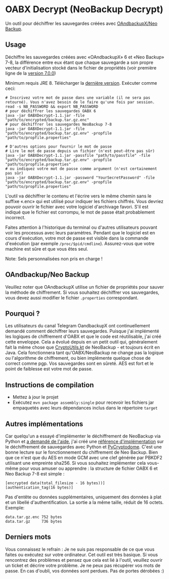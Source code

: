 # OABX Decrypt (NeoBackup Decrypt)
Un outil pour déchiffrer les sauvegardes créées avec [OAndbackupX/Neo Backup](https://github.com/NeoApplications/Neo-Backup).

## Usage
Déchiffre les sauvegardes créées avec «OAndbackupX» 6 et «Neo Backup» 7-8, la différence entre eux étant que chaque sauvegarde a son propre vecteur d'initialisation stocké dans le fichier de propriétés (voir première ligne de la [version 7.0.0](https://github.com/NeoApplications/Neo-Backup/releases/tag/7.0.0))

Minimum requis JRE 8.
Télécharger la [dernière version](https://github.com/NeoApplications/Neo-Backup/releases/latest).
Exécuter comme ceci:
```shell
# Inscrivez votre mot de passe dans une variable (il ne sera pas retourné). Vous n'avez besoin de le faire qu'une fois par session.
read -s NB_PASSWORD && export NB_PASSWORD
# pour déchiffrer les sauvegardes OABX 6
java -jar OABXDecrypt-1.1.jar -file "path/to/encrypted/backup.tar.gz.enc"
# pour déchiffrer les sauvegardes NeoBackup 7-8
java -jar OABXDecrypt-1.1.jar -file "path/to/encrypted/backup.tar.gz.env" -propfile "path/to/propfile.properties"

# D'autres options pour fournir le mot de passe
# Lire le mot de passe depuis un fichier (n'est peut-être pas sûr)
java -jar OABXDecrypt-1.1.jar -passfile "path/to/passfile" -file "path/to/encrypted/backup.tar.gz.env" -propfile "path/to/propfile.properties"
# ou indiquez votre mot de passe comme argument (n'est certainement pas sûr)
java -jar OABXDecrypt-1.1.jar -password "YourSecretPassword" -file "path/to/encrypted/backup.tar.gz.env" -propfile "path/to/propfile.properties"
```

L'outil va déchiffrer le contenu et l'écrire vers le même chemin sans le suffixe «.enc» qui est utilisé pour indiquer les fichiers chiffrés. Vous devriez pouvoir ouvrir le fichier avec votre logiciel d'archivage favori. S'il est indiqué que le fichier est corrompu, le mot de passe était probablement incorrect.


Faites attention à l'historique du terminal ou d'autres utilisateurs pouvant voir les processus avec leurs paramètres. Pendant que le logiciel est en cours d'exécution, votre mot de passe est visible dans la commande d'exécution (par exemple `/proc/$pid/cmdline`). Assurez-vous que votre machine est sûre et que vous êtes seul.

Note: Sels personnalisées non pris en charge !

## OAndbackup/Neo Backup
Veuillez noter que OAndbackupX utilise un fichier de propriétés pour sauver la méthode de chiffrement. Si vous souhaitez déchiffrer vos sauvegardes, vous devez aussi modifier le fichier `.properties` correspondant.

## Pourquoi ?
Les utilisateurs du canal Telegram OandbackupX ont continuellement demandé comment déchiffrer leurs sauvegardes. Puisque j'ai implémenté les logiques de chiffrement d'OABX et que le code est réutilisable, j'ai créé cette enveloppe.
Cela a évolué depuis en un petit outil qui, généralement fait la même chose que [CryptoUtils.kt](https://github.com/NeoApplications/Neo-Backup/blob/main/app/src/main/java/com/machiav3lli/backup/utils/CryptoUtils.kt) de NeoBackup - et toujours écrit en Java.
Cela fonctionnera tant qu'OABX/NeoBackup ne change pas la logique ou l'algorithme de chiffrement, ou bien implémente quelque chose de correct comme pgp. 
Vos sauvegardes sont en sûreté. AES est fort et le point de faiblesse est votre mot de passe.

## Instructions de compilation
* Mettez à jour le projet
* Exécutez `mvn package assembly:single` pour recevoir les fichiers jar empaquetés avec leurs dépendances inclus dans le répertoire `target`

## Autres implémentations
Car quelqu'un a essayé d'implémenter le déchiffrement de NeoBackup via Python et [a demandé de l'aide](https://github.com/NeoApplications/Neo-Backup/issues/527), j'ai créé une [référence d'implémentation](misc/decrypt.py) sur le déchiffrement de sauvegardes avec Python et [PyCryptodome](https://www.pycryptodome.org).
C'est une bonne lecture sur le fonctionnement du chiffrement de Neo Backup. Bien que ce n'est que du AES en mode GCM avec une clef générée par PBKDF2 utilisant une empreinte sha256.
Si vous souhaitez implémenter cela vous-même pour vous amuser ou apprendre : la structure de fichier OABX 6 et Neo Backup 7-8 est simple :
```
[encrypted data(total_filesize - 16 bytes))]
[authentication_tag(16 bytes)]
```
Pas d'entête ou données supplémentaires, uniquement des données à plat et un libellé d'authentification. La sortie a la même taille, réduit de 16 octets.
Exemple:
```
data.tar.gz.enc 752 bytes
data.tar.gz     736 bytes
```

## Derniers mots
Vous connaissez le refrain : Je ne suis pas responsable de ce que vous faites ou exécutez sur votre ordinateur. Cet outil est très basique. Si vous rencontrez des problèmes et pensez que cela est lié à l'outil, veuillez ouvrir un ticket et décrire votre problème.
Je ne peux pas récupérer vos mots de passe. En cas d'oubli, vos données sont perdues. Pas de portes dérobées :)
